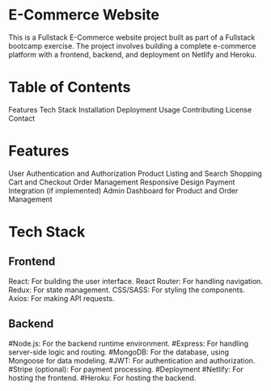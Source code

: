 # E-Commerce Website
This is a Fullstack E-Commerce website project built as part of a Fullstack bootcamp exercise. The project involves building a complete e-commerce platform with a frontend, backend, and deployment on Netlify and Heroku.

# Table of Contents
Features
Tech Stack
Installation
Deployment
Usage
Contributing
License
Contact
# Features
User Authentication and Authorization
Product Listing and Search
Shopping Cart and Checkout
Order Management
Responsive Design
Payment Integration (if implemented)
Admin Dashboard for Product and Order Management
# Tech Stack
## Frontend
React: For building the user interface.
React Router: For handling navigation.
Redux: For state management.
CSS/SASS: For styling the components.
Axios: For making API requests.
## Backend
#Node.js: For the backend runtime environment.
#Express: For handling server-side logic and routing.
#MongoDB: For the database, using Mongoose for data modeling.
#JWT: For authentication and authorization.
#Stripe (optional): For payment processing.
#Deployment
#Netlify: For hosting the frontend.
#Heroku: For hosting the backend.
